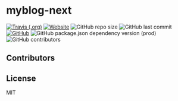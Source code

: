 # myblog-next

[![Travis (.org)](https://img.shields.io/travis/upcwangying/myblog-next)](https://travis-ci.org/github/upcwangying/myblog-next)
[![Website](https://img.shields.io/website?url=https%3A%2F%2Fupcwangying.com)](https://upcwangying.com)
![GitHub repo size](https://img.shields.io/github/repo-size/upcwangying/myblog-next)
![GitHub last commit](https://img.shields.io/github/last-commit/upcwangying/myblog-next)
[![GitHub](https://img.shields.io/github/license/upcwangying/myblog-next)](https://github.com/upcwangying/myblog-next/blob/master/LICENSE.md)
![GitHub package.json dependency version (prod)](https://img.shields.io/github/package-json/dependency-version/upcwangying/myblog-next/hexo)
![GitHub contributors](https://img.shields.io/github/contributors/upcwangying/myblog-next)

## Contributors

<!-- ALL-CONTRIBUTORS-LIST:START - Do not remove or modify this section -->
<!-- prettier-ignore-start -->
<!-- markdownlint-disable -->

<!-- markdownlint-enable -->
<!-- prettier-ignore-end -->
<!-- ALL-CONTRIBUTORS-LIST:END -->

## License

MIT
